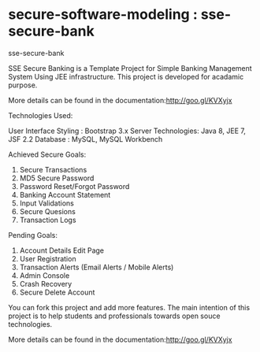 # secure-software-modeling : sse-secure-bank

sse-secure-bank

SSE Secure Banking is a Template Project for Simple Banking Management System Using JEE infrastructure. 
This project is developed for acadamic purpose. 

More details can be found in the documentation:http://goo.gl/KVXyjx

Technologies Used:

User Interface Styling : Bootstrap 3.x
Server Technologies: Java 8, JEE 7, JSF 2.2
Database : MySQL, MySQL Workbench

Achieved Secure Goals:

1. Secure Transactions
2. MD5 Secure Password
3. Password Reset/Forgot Password
4. Banking Account Statement
5. Input Validations
6. Secure Quesions
7. Transaction Logs

Pending Goals:

1. Account Details Edit Page
2. User Registration
3. Transaction Alerts (Email Alerts / Mobile Alerts)
4. Admin Console
5. Crash Recovery
6. Secure Delete Account

You can fork this project and add more features. 
The main intention of this project is to help students and professionals towards open souce technologies.

More details can be found in the documentation:http://goo.gl/KVXyjx




